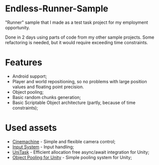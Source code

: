 # Endless-Runner-Sample
"Runner" sample that I made as a test task project for my employment opportunity. 

Done in 2 days using parts of code from my other sample projects. Some refactoring is needed, but it would require exceeding time constraints.

# Features
* Android support;
* Player and world repositioning, so no problems with large position values and floating point precision.
* Object pooling;
* Basic random chunks generation;
* Basic Scriptable Object architecture (partly, because of time constraints);

# Used assets
* [Cinemachine](https://docs.unity3d.com/Packages/com.unity.cinemachine@2.3/manual/index.html) - Simple and flexible camera control;
* [Input System](https://docs.unity3d.com/Packages/com.unity.inputsystem@1.6/manual/index.html) - Input handling;
* [UniTask](https://github.com/Cysharp/UniTask) - Efficient allocation free async/await integration for Unity;
* [Object Pooling for Unity](https://github.com/IntoTheDev/Object-Pooling-for-Unity) - Simple pooling system for Unity;
